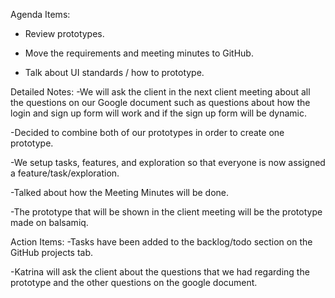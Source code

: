 Agenda Items:
- Review prototypes.

- Move the requirements and meeting minutes to GitHub.

- Talk about UI standards / how to prototype.



Detailed Notes:
-We will ask the client in the next client meeting about all the questions on our Google document such as questions about how the login and sign up form will work and if the sign up form will be dynamic.

-Decided to combine both of our prototypes in order to create one prototype.

-We setup tasks, features, and exploration so that everyone is now assigned a feature/task/exploration. 

-Talked about how the Meeting Minutes will be done.

-The prototype that will be shown in the client meeting will be the prototype made on balsamiq.



Action Items:
-Tasks have been added to the backlog/todo section on the GitHub projects tab.

-Katrina will ask the client about the questions that we had regarding the prototype and the other questions on the google document.